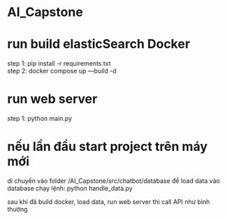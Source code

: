 # AI_Capstone

# run build elasticSearch Docker

step 1: pip install -r requirements.txt <br>
step 2: docker compose up —build -d

# run web server

step 1: python main.py

# nếu lần đầu start project trên máy mới

di chuyển vào folder /AI_Capstone/src/chatbot/database để load data vào database
chạy lệnh: python handle_data.py

sau khi đã build docker, load data, run web server thì call API như bình thường
